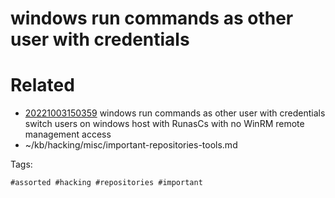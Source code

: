 # windows run commands as other user with credentials

# Related

- [20221003150359](/zet/20221003150359/README.md) windows run commands as other user with credentials switch users on windows host with RunasCs with no WinRM remote management access
- ~/kb/hacking/misc/important-repositories-tools.md

Tags:

    #assorted #hacking #repositories #important

